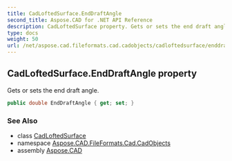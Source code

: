 ```yaml
---
title: CadLoftedSurface.EndDraftAngle
second_title: Aspose.CAD for .NET API Reference
description: CadLoftedSurface property. Gets or sets the end draft angle
type: docs
weight: 50
url: /net/aspose.cad.fileformats.cad.cadobjects/cadloftedsurface/enddraftangle/
---
```

## CadLoftedSurface.EndDraftAngle property

Gets or sets the end draft angle.

```csharp
public double EndDraftAngle { get; set; }
```

### See Also

* class [CadLoftedSurface](../)
* namespace [Aspose.CAD.FileFormats.Cad.CadObjects](../../cadloftedsurface/)
* assembly [Aspose.CAD](../../../)


